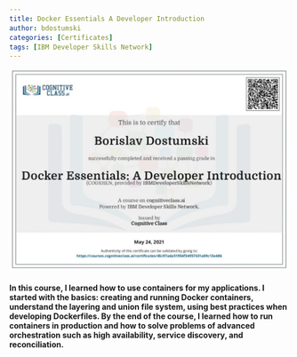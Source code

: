 ```yaml
---
title: Docker Essentials A Developer Introduction
author: bdostumski
categories: [Certificates]
tags: [IBM Developer Skills Network]
---
```


![IBM Developer Skills Network](../../assets/img/certificates/IBMDeveloperSkillsNetwork_Docker.jpg)
#### In this course, I learned how to use containers for my applications. I started with the basics: creating and running Docker containers, understand the layering and union file system, using best practices when developing Dockerfiles. By the end of the course, I learned how to run containers in production and how to solve problems of advanced orchestration such as high availability, service discovery, and reconciliation.